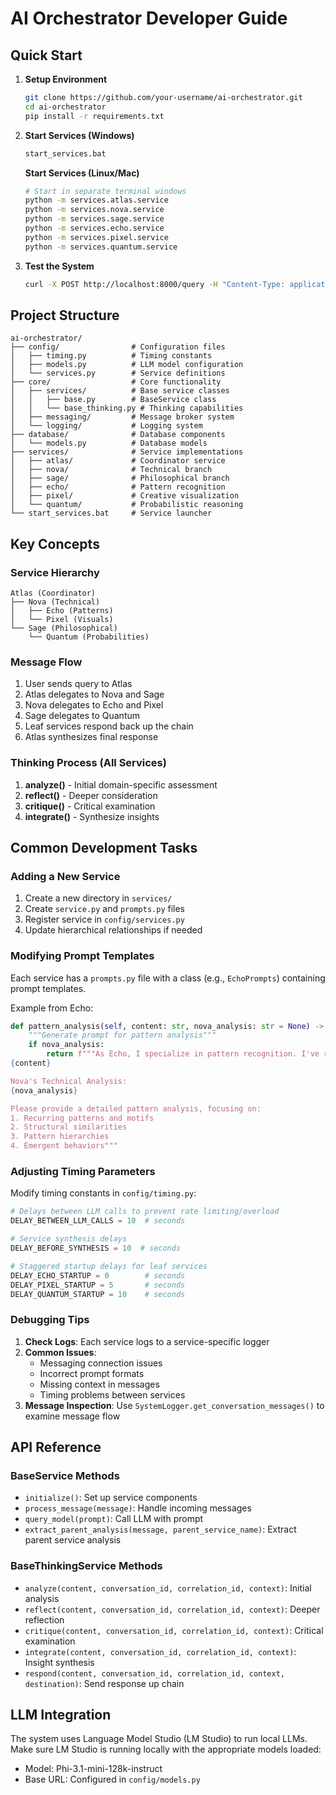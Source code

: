 # AI Orchestrator Developer Guide

## Quick Start

1. **Setup Environment**
   ```bash
   git clone https://github.com/your-username/ai-orchestrator.git
   cd ai-orchestrator
   pip install -r requirements.txt
   ```

2. **Start Services (Windows)**
   ```bash
   start_services.bat
   ```

   **Start Services (Linux/Mac)**
   ```bash
   # Start in separate terminal windows
   python -m services.atlas.service
   python -m services.nova.service
   python -m services.sage.service
   python -m services.echo.service
   python -m services.pixel.service
   python -m services.quantum.service
   ```

3. **Test the System**
   ```bash
   curl -X POST http://localhost:8000/query -H "Content-Type: application/json" -d '{"query": "Your test query"}'
   ```

## Project Structure

```
ai-orchestrator/
├── config/                # Configuration files
│   ├── timing.py          # Timing constants
│   ├── models.py          # LLM model configuration
│   └── services.py        # Service definitions
├── core/                  # Core functionality
│   ├── services/          # Base service classes
│   │   ├── base.py        # BaseService class
│   │   └── base_thinking.py # Thinking capabilities
│   ├── messaging/         # Message broker system
│   └── logging/           # Logging system
├── database/              # Database components
│   └── models.py          # Database models
├── services/              # Service implementations
│   ├── atlas/             # Coordinator service
│   ├── nova/              # Technical branch
│   ├── sage/              # Philosophical branch
│   ├── echo/              # Pattern recognition
│   ├── pixel/             # Creative visualization
│   └── quantum/           # Probabilistic reasoning
└── start_services.bat     # Service launcher
```

## Key Concepts

### Service Hierarchy

```
Atlas (Coordinator)
├── Nova (Technical)
│   ├── Echo (Patterns)
│   └── Pixel (Visuals)
└── Sage (Philosophical)
    └── Quantum (Probabilities)
```

### Message Flow

1. User sends query to Atlas
2. Atlas delegates to Nova and Sage
3. Nova delegates to Echo and Pixel
4. Sage delegates to Quantum
5. Leaf services respond back up the chain
6. Atlas synthesizes final response

### Thinking Process (All Services)

1. **analyze()** - Initial domain-specific assessment
2. **reflect()** - Deeper consideration 
3. **critique()** - Critical examination
4. **integrate()** - Synthesize insights

## Common Development Tasks

### Adding a New Service

1. Create a new directory in `services/`
2. Create `service.py` and `prompts.py` files
3. Register service in `config/services.py`
4. Update hierarchical relationships if needed

### Modifying Prompt Templates

Each service has a `prompts.py` file with a class (e.g., `EchoPrompts`) containing prompt templates.

Example from Echo:
```python
def pattern_analysis(self, content: str, nova_analysis: str = None) -> str:
    """Generate prompt for pattern analysis"""
    if nova_analysis:
        return f"""As Echo, I specialize in pattern recognition. I've received the following query:
{content}

Nova's Technical Analysis:
{nova_analysis}

Please provide a detailed pattern analysis, focusing on:
1. Recurring patterns and motifs
2. Structural similarities
3. Pattern hierarchies
4. Emergent behaviors"""
```

### Adjusting Timing Parameters

Modify timing constants in `config/timing.py`:

```python
# Delays between LLM calls to prevent rate limiting/overload
DELAY_BETWEEN_LLM_CALLS = 10  # seconds

# Service synthesis delays
DELAY_BEFORE_SYNTHESIS = 10  # seconds

# Staggered startup delays for leaf services
DELAY_ECHO_STARTUP = 0        # seconds
DELAY_PIXEL_STARTUP = 5       # seconds
DELAY_QUANTUM_STARTUP = 10    # seconds
```

### Debugging Tips

1. **Check Logs**: Each service logs to a service-specific logger
2. **Common Issues**: 
   - Messaging connection issues
   - Incorrect prompt formats
   - Missing context in messages
   - Timing problems between services
3. **Message Inspection**: Use `SystemLogger.get_conversation_messages()` to examine message flow

## API Reference

### BaseService Methods
- `initialize()`: Set up service components
- `process_message(message)`: Handle incoming messages
- `query_model(prompt)`: Call LLM with prompt
- `extract_parent_analysis(message, parent_service_name)`: Extract parent service analysis

### BaseThinkingService Methods
- `analyze(content, conversation_id, correlation_id, context)`: Initial analysis
- `reflect(content, conversation_id, correlation_id, context)`: Deeper reflection 
- `critique(content, conversation_id, correlation_id, context)`: Critical examination
- `integrate(content, conversation_id, correlation_id, context)`: Insight synthesis
- `respond(content, conversation_id, correlation_id, context, destination)`: Send response up chain

## LLM Integration

The system uses Language Model Studio (LM Studio) to run local LLMs. Make sure LM Studio is running locally with the appropriate models loaded:

- Model: Phi-3.1-mini-128k-instruct
- Base URL: Configured in `config/models.py` 